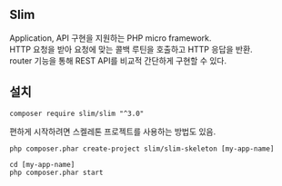## Slim
Application, API 구현을 지원하는 PHP micro framework.
<br>
HTTP 요청을 받아 요청에 맞는 콜백 루틴을 호출하고 HTTP 응답을 반환.
<br>
router 기능을 통해 REST API를 비교적 간단하게 구현할 수 있다.

 ## 설치
 ```
 composer require slim/slim "^3.0"
 ```

편하게 시작하려면 스켈레톤 프로젝트를 사용하는 방법도 있음.

```
php composer.phar create-project slim/slim-skeleton [my-app-name]
```

```
cd [my-app-name]
php composer.phar start
```
<!--stackedit_data:
eyJoaXN0b3J5IjpbMTIzNzE4MTQzMywtMTk4MDAwOTUxMCwxOD
c4NTQxOTUzLC0xNTk5MDU3Mzk3XX0=
-->